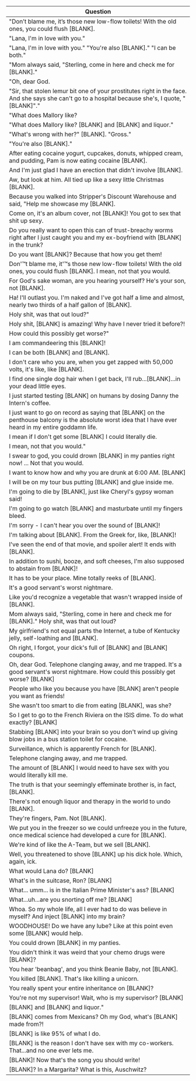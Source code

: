 Question |
--- |
"Don&rsquo;t blame me, it&rsquo;s those new low-flow toilets! With the old ones, you could flush [BLANK]. |
"Lana, I'm in love with you." |
"Lana, I'm in love with you." "You're also [BLANK]." "I can be both." |
"Mom always said, "Sterling, come in here and check me for [BLANK]." |
"Oh, dear God. |
"Sir, that stolen lemur bit one of your prostitutes right in the face. And she says she can't go to a hospital because she's, I quote, "[BLANK]"." |
"What does Mallory like? |
"What does Mallory like? [BLANK] and [BLANK] and liquor." |
"What's wrong with her?" [BLANK]. "Gross." |
"You're also [BLANK]." |
After eating cocaine yogurt, cupcakes, donuts, whipped cream, and pudding, Pam is now eating cocaine [BLANK]. |
And I'm just glad I have an erection that didn't involve [BLANK]. |
Aw, but look at him. All tied up like a sexy little Christmas [BLANK]. |
Because you walked into Stripper's Discount Warehouse and said, "Help me showcase my [BLANK]. |
Come on, it's an album cover, not [BLANK]! You got to sex that shit up sexy. |
Do you really want to open this can of trust-breachy worms right after I just caught you and my ex-boyfriend with [BLANK] in the trunk? |
Do you want [BLANK]? Because that how you get them! |
Don'&trade;t blame me, it'&trade;s those new low-flow toilets! With the old ones, you could flush [BLANK]. I mean, not that you would. |
For God's sake woman, are you hearing yourself? He's your son, not [BLANK]. |
Ha! I'll outlast you. I'm naked and I've got half a lime and almost, nearly two thirds of a half gallon of [BLANK]. |
Holy shit, was that out loud?" |
Holy shit, [BLANK] is amazing! Why have I never tried it before?! |
How could this possibly get worse?" |
I am commandeering this [BLANK]! |
I can be both [BLANK] and [BLANK]. |
I don't care who you are, when you get zapped with 50,000 volts, it's like, like [BLANK]. |
I find one single dog hair when I get back, I'll rub...[BLANK]...in your dead little eyes. |
I just started testing [BLANK] on humans by dosing Danny the Intern's coffee. |
I just want to go on record as saying that [BLANK] on the penthouse balcony is the absolute worst idea that I have ever heard in my entire goddamn life. |
I mean if I don't get some [BLANK] I could literally die. |
I mean, not that you would." |
I swear to god, you could drown [BLANK] in my panties right now! ... Not that you would. |
I want to know how and why you are drunk at 6:00 AM. [BLANK] |
I will be on my tour bus putting [BLANK] and glue inside me. |
I'm going to die by [BLANK], just like Cheryl's gypsy woman said! |
I'm going to go watch [BLANK] and masturbate until my fingers bleed. |
I'm sorry - I can't hear you over the sound of [BLANK]! |
I'm talking about [BLANK]. From the Greek for, like, [BLANK]! |
I've seen the end of that movie, and spoiler alert! It ends with [BLANK]. |
In addition to sushi, booze, and soft cheeses, I'm also supposed to abstain from [BLANK]! |
It has to be your place. Mine totally reeks of [BLANK]. |
It's a good servant's worst nightmare. |
Like you'd recognize a vegetable that wasn't wrapped inside of [BLANK]. |
Mom always said, "Sterling, come in here and check me for [BLANK]." Holy shit, was that out loud? |
My girlfriend's not equal parts the Internet, a tube of Kentucky jelly, self-loathing and [BLANK]. |
Oh right, I forgot, your dick's full of [BLANK] and [BLANK] coupons. |
Oh, dear God. Telephone clanging away, and me trapped. It's a good servant's worst nightmare. How could this possibly get worse? [BLANK] |
People who like you because you have [BLANK] aren't people you want as friends! |
She wasn't too smart to die from eating [BLANK], was she? |
So I get to go to the French Riviera on the ISIS dime. To do what exactly? [BLANK] |
Stabbing [BLANK] into your brain so you don't wind up giving blow jobs in a bus station toilet for cocaine. |
Surveillance, which is apparently French for [BLANK]. |
Telephone clanging away, and me trapped. |
The amount of [BLANK] I would need to have sex with you would literally kill me. |
The truth is that your seemingly effeminate brother is, in fact, [BLANK]. |
There's not enough liquor and therapy in the world to undo [BLANK]. |
They're fingers, Pam. Not [BLANK]. |
We put you in the freezer so we could unfreeze you in the future, once medical science had developed a cure for [BLANK]. |
We're kind of like the A-Team, but we sell [BLANK]. |
Well, you threatened to shove [BLANK] up his dick hole. Which, again, ick. |
What would Lana do? [BLANK] |
What's in the suitcase, Ron? [BLANK] |
What... umm... is in the Italian Prime Minister's ass? [BLANK] |
What...uh...are you snorting off me? [BLANK] |
Whoa. So my whole life, all I ever had to do was believe in myself? And inject [BLANK] into my brain? |
WOODHOUSE! Do we have any lube? Like at this point even some [BLANK] would help. |
You could drown [BLANK] in my panties. |
You didn't think it was weird that your chemo drugs were [BLANK]? |
You hear 'beanbag', and you think Beanie Baby, not [BLANK]. |
You killed [BLANK]. That's like killing a unicorn. |
You really spent your entire inheritance on [BLANK]? |
You're not my supervisor! Wait, who is my supervisor? [BLANK] |
[BLANK] and [BLANK] and liquor." |
[BLANK] comes from Mexicans? Oh my God, what's [BLANK] made from?! |
[BLANK] is like 95% of what I do. |
[BLANK] is the reason I don't have sex with my co-workers. That...and no one ever lets me. |
[BLANK]! Now that's the song you should write! |
[BLANK]? In a Margarita? What is this, Auschwitz? |

